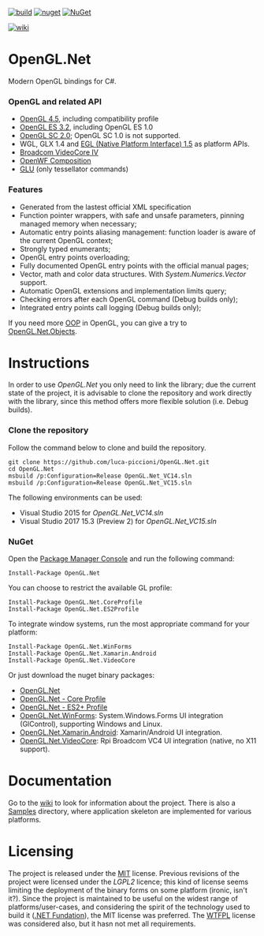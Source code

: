 [![build](https://ci.appveyor.com/api/projects/status/0xf5kf47uj3q586j?svg=true)](https://ci.appveyor.com/project/luca-piccioni/opengl-net)
[![nuget](https://img.shields.io/nuget/v/OpenGL.Net.svg?colorB=22CC22)](https://www.nuget.org/packages/OpenGL.Net/)
[![NuGet](https://img.shields.io/nuget/dt/OpenGL.Net.svg?colorB=22CC22&label=nuget%20downloads)](https://www.nuget.org/packages/OpenGL.Net/)

[![wiki](https://img.shields.io/badge/browse-the%20wiki-brown.svg)](https://github.com/luca-piccioni/OpenGL.Net/wiki)

# OpenGL.Net
Modern OpenGL bindings for C#.

### OpenGL and related API
- [OpenGL 4.5](https://www.opengl.org/registry/), including compatibility profile
- [OpenGL ES 3.2](https://www.khronos.org/registry/gles/), including OpenGL ES 1.0
- [OpenGL SC 2.0](https://www.khronos.org/openglsc/); OpenGL SC 1.0 is not supported.
- WGL, GLX 1.4 and [EGL (Native Platform Interface) 1.5](https://www.khronos.org/registry/egl/) as platform APIs.
- [Broadcom VideoCore IV](http://elinux.org/Raspberry_Pi_VideoCore_APIs)
- [OpenWF Composition](https://www.khronos.org/openwf/)
- [GLU](https://www.opengl.org/resources/libraries/) (only tessellator commands)

### Features
- Generated from the lastest official XML specification
- Function pointer wrappers, with safe and unsafe parameters, pinning managed memory when necessary;
- Automatic entry points aliasing management: function loader is aware of the current OpenGL context;
- Strongly typed enumerants;
- OpenGL entry points overloading;
- Fully documented OpenGL entry points with the official manual pages;
- Vector, math and color data structures. With _System.Numerics.Vector_ support.
- Automatic OpenGL extensions and implementation limits query;
- Checking errors after each OpenGL command (Debug builds only);
- Integrated entry points call logging (Debug builds only);

If you need more [OOP](https://en.wikipedia.org/wiki/Object-oriented_programming) in OpenGL, you can give a try to [OpenGL.Net.Objects](https://github.com/luca-piccioni/OpenGL.Net.Objects).

# Instructions

In order to use _OpenGL.Net_ you only need to link the library; due the current state of the project, it is advisable to clone the repository and work directly with the library, since this method offers more flexible solution (i.e. Debug builds).

### Clone the repository

Follow the command below to clone and build the repository.

    git clone https://github.com/luca-piccioni/OpenGL.Net.git
    cd OpenGL.Net
    msbuild /p:Configuration=Release OpenGL.Net_VC14.sln
    msbuild /p:Configuration=Release OpenGL.Net_VC15.sln

The following environments can be used:
- Visual Studio 2015 for _OpenGL.Net_VC14.sln_
- Visual Studio 2017 15.3 (Preview 2) for _OpenGL.Net_VC15.sln_

### NuGet

Open the [Package Manager Console](https://docs.nuget.org/consume/package-manager-console) and run the following command:

    Install-Package OpenGL.Net
    
You can choose to restrict the available GL profile:

    Install-Package OpenGL.Net.CoreProfile
    Install-Package OpenGL.Net.ES2Profile
    
To integrate window systems, run the most appropriate command for your platform:

    Install-Package OpenGL.Net.WinForms
    Install-Package OpenGL.Net.Xamarin.Android
    Install-Package OpenGL.Net.VideoCore

Or just download the nuget binary packages:

- [OpenGL.Net](https://www.nuget.org/packages/OpenGL.Net/)
- [OpenGL.Net - Core Profile](https://www.nuget.org/packages/OpenGL.Net.CoreProfile/)
- [OpenGL.Net - ES2+ Profile](https://www.nuget.org/packages/OpenGL.Net.ES2Profile/)
- [OpenGL.Net.WinForms](https://www.nuget.org/packages/OpenGL.Net.WinForms/): System.Windows.Forms UI integration (GlControl), supporting Windows and Linux.
- [OpenGL.Net.Xamarin.Android](https://www.nuget.org/packages/OpenGL.Net.Xamarin.Android/): Xamarin/Android UI integration.
- [OpenGL.Net.VideoCore](https://www.nuget.org/packages/OpenGL.Net.VideoCore/): Rpi Broadcom VC4 UI integration (native, no X11 support).

# Documentation

Go to the [wiki](https://github.com/luca-piccioni/OpenGL.Net/wiki) to look for information about the project. There is also a [Samples](https://github.com/luca-piccioni/OpenGL.Net/tree/master/Samples) directory, where application skeleton are implemented for various platforms.

# Licensing

The project is released under the [MIT](https://opensource.org/licenses/MIT) license. Previous revisions of the project were licensed under the _LGPL2_ licence; this kind of license seems limiting the deployment of the binary forms on some platform (ironic, isn't it?). Since the project is maintained to be useful on the widest range of platforms/user-cases, and considering the spirit of the technology used to build it ([.NET Fundation](https://dotnetfoundation.org/)), the MIT license was preferred. The [WTFPL](http://www.wtfpl.net/about/) license was considered also, but it hasn not met all requirements.
